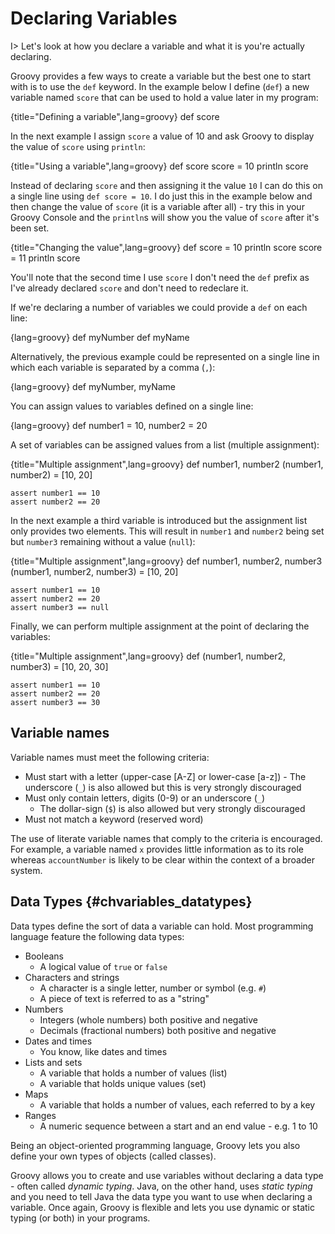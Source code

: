 # Declaring Variables

I> Let's look at how you declare a variable and what it is you're actually declaring.

Groovy provides a few ways to create a variable but the best one to start with is to use the `def` keyword. In the example below I define (`def`) a new variable named `score` that can be used to hold a value later in my program:

{title="Defining a variable",lang=groovy}
	def score


In the next example I assign `score` a value of 10 and ask Groovy to display the value of `score` using `println`:

{title="Using a variable",lang=groovy}
	def score
	score = 10
	println score


Instead of declaring `score` and then assigning it the value `10` I can do this on a single line using `def score = 10`. I do just this in the example below and then change the value of `score` (it is a variable after all) - try this in your Groovy Console and the `println`s will show you the value of `score` after it's been set.

{title="Changing the value",lang=groovy}
	def score = 10
	println score
	score = 11
	println score


You'll note that the second time I use `score` I don't need the `def` prefix as I've already declared `score` and don't need to redeclare it.

If we're declaring a number of variables we could provide a `def` on each line:

{lang=groovy}
	def myNumber
	def myName


Alternatively, the previous example could be represented on a single line in which each variable is separated by a comma (`,`):

{lang=groovy}
	def myNumber, myName


You can assign values to variables defined on a single line:

{lang=groovy}
	def number1 = 10, number2 = 20


A set of variables can be assigned values from a list (multiple assignment):

{title="Multiple assignment",lang=groovy}
	def number1, number2
	(number1, number2) = [10, 20]

	assert number1 == 10
	assert number2 == 20


In the next example a third variable is introduced but the assignment list only provides two elements. This will result in `number1` and `number2` being set but `number3` remaining without a value (`null`):

{title="Multiple assignment",lang=groovy}
	def number1, number2, number3
	(number1, number2, number3) = [10, 20]

	assert number1 == 10
	assert number2 == 20
	assert number3 == null


Finally, we can perform multiple assignment at the point of declaring the variables:

{title="Multiple assignment",lang=groovy}
	def (number1, number2, number3) = [10, 20, 30]

	assert number1 == 10
	assert number2 == 20
	assert number3 == 30


## Variable names
Variable names must meet the following criteria:

- Must start with a letter (upper-case [A-Z] or lower-case [a-z])
	  - The underscore (`_`) is also allowed but this is very strongly discouraged
- Must only contain letters, digits (0-9) or an underscore (`_`)
	- The dollar-sign (`$`) is also allowed but very strongly discouraged
 - Must not match a keyword (reserved word)

The use of literate variable names that comply to the criteria is encouraged. For example, a variable named `x` provides little information as to its role whereas `accountNumber` is likely to be clear within the context of a broader system.


## Data Types {#chvariables_datatypes}
Data types define the sort of data a variable can hold. Most programming language feature the following data types:

* Booleans
	* A logical value of `true` or `false`
* Characters and strings
	* A character is a single letter, number or symbol (e.g. `#`)
	* A piece of text is referred to as a "string"
* Numbers
	* Integers (whole numbers) both positive and negative
	* Decimals (fractional numbers) both positive and negative
* Dates and times
	* You know, like dates and times
* Lists and sets
	* A variable that holds a number of values (list)
	* A variable that holds unique values (set)
* Maps
	* A variable that holds a number of values, each referred to by a key
* Ranges
	* A numeric sequence between a start and an end value - e.g. 1 to 10

Being an object-oriented programming language, Groovy lets you also define your own  types of objects (called classes).

Groovy allows you to create and use variables without declaring a data type - often called _dynamic typing_. Java, on the other hand, uses _static typing_ and you need to tell Java the data type you want to use when declaring a variable. Once again, Groovy is flexible and lets you use dynamic or static typing (or both) in your programs.
